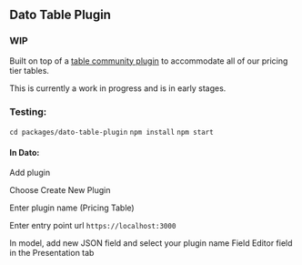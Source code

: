 ## Dato Table Plugin

### WIP

Built on top of a [table community plugin](https://www.datocms.com/marketplace/plugins/i/datocms-plugin-table-editor?s=table) to accommodate all of our pricing tier tables. 

This is currently a work in progress and is in early stages.

### Testing:

`cd packages/dato-table-plugin`
`npm install`
`npm start`

#### In Dato:

Add plugin

Choose Create New Plugin

Enter plugin name (Pricing Table)

Enter entry point url `https://localhost:3000`

In model, add new JSON field and select your plugin name Field Editor field in the Presentation tab
